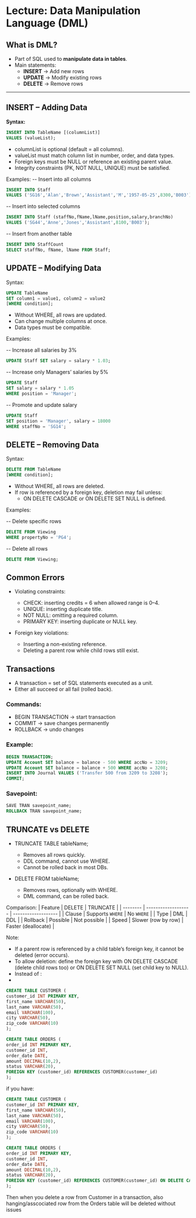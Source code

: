 # Lecture: Data Manipulation Language (DML)

## What is DML?
- Part of SQL used to **manipulate data in tables**.
- Main statements:
  - **INSERT** → Add new rows
  - **UPDATE** → Modify existing rows
  - **DELETE** → Remove rows

---

## INSERT – Adding Data
**Syntax:**
```sql
INSERT INTO TableName [(columnList)]
VALUES (valueList);
```
  * columnList is optional (default = all columns).
  * valueList must match column list in number, order, and data types.
  * Foreign keys must be NULL or reference an existing parent value.
  * Integrity constraints (PK, NOT NULL, UNIQUE) must be satisfied.

Examples:
-- Insert into all columns
```sql
INSERT INTO Staff
VALUES ('SG16','Alan','Brown','Assistant','M','1957-05-25',8300,'B003');
```
-- Insert into selected columns
```sql
INSERT INTO Staff (staffNo,fName,lName,position,salary,branchNo)
VALUES ('SG44','Anne','Jones','Assistant',8100,'B003');
```
-- Insert from another table
```sql
INSERT INTO StaffCount
SELECT staffNo, fName, lName FROM Staff;
```
## UPDATE – Modifying Data

Syntax:
```sql
UPDATE TableName
SET column1 = value1, column2 = value2
[WHERE condition];
```

  * Without WHERE, all rows are updated.
  * Can change multiple columns at once.
  * Data types must be compatible.

Examples:

-- Increase all salaries by 3%
```sql
UPDATE Staff SET salary = salary * 1.03;
```
-- Increase only Managers’ salaries by 5%
```sql
UPDATE Staff
SET salary = salary * 1.05
WHERE position = 'Manager';
```
-- Promote and update salary
```sql
UPDATE Staff
SET position = 'Manager', salary = 18000
WHERE staffNo = 'SG14';
```
## DELETE – Removing Data

Syntax:
```sql
DELETE FROM TableName
[WHERE condition];
```
  * Without WHERE, all rows are deleted.
  * If row is referenced by a foreign key, deletion may fail unless:
    * ON DELETE CASCADE or ON DELETE SET NULL is defined.

Examples:

-- Delete specific rows
```sql
DELETE FROM Viewing
WHERE propertyNo = 'PG4';
```
-- Delete all rows
```sql
DELETE FROM Viewing;
```
## Common Errors

  * Violating constraints:
    * CHECK: inserting credits = 6 when allowed range is 0–4.
    * UNIQUE: inserting duplicate title.
    * NOT NULL: omitting a required column.
    * PRIMARY KEY: inserting duplicate or NULL key.

* Foreign key violations:
  * Inserting a non-existing reference.
  * Deleting a parent row while child rows still exist.

## Transactions
* A transaction = set of SQL statements executed as a unit.
* Either all succeed or all fail (rolled back).

### Commands:
  * BEGIN TRANSACTION → start transaction
  * COMMIT → save changes permanently
  * ROLLBACK → undo changes

### Example:
```sql
BEGIN TRANSACTION;
UPDATE Account SET balance = balance - 500 WHERE accNo = 3209;
UPDATE Account SET balance = balance + 500 WHERE accNo = 3208;
INSERT INTO Journal VALUES ('Transfer 500 from 3209 to 3208');
COMMIT;
```
### Savepoint:
```sql
SAVE TRAN savepoint_name;
ROLLBACK TRAN savepoint_name;
```
## TRUNCATE vs DELETE

* TRUNCATE TABLE tableName;
  * Removes all rows quickly.
  * DDL command, cannot use WHERE.
  * Cannot be rolled back in most DBs.

* DELETE FROM tableName;
  * Removes rows, optionally with WHERE.
  * DML command, can be rolled back.

Comparison:
| Feature  | DELETE              | TRUNCATE            |
| -------- | ------------------- | ------------------- |
| Clause   | Supports `WHERE`    | No `WHERE`          |
| Type     | DML                 | DDL                 |
| Rollback | Possible            | Not possible        |
| Speed    | Slower (row by row) | Faster (deallocate) |

Note: 

* If a parent row is referenced by a child table’s foreign key, it cannot be deleted (error occurs).
* To allow deletion: define the foreign key with ON DELETE CASCADE (delete child rows too) or ON DELETE SET NULL (set child key to NULL).
* Instead of :
*
 ```sql
CREATE TABLE CUSTOMER (
customer_id INT PRIMARY KEY,
first_name VARCHAR(50),
last_name VARCHAR(50),
email VARCHAR(100),
city VARCHAR(50),
zip_code VARCHAR(10)
);

CREATE TABLE ORDERS (
order_id INT PRIMARY KEY,
customer_id INT,
order_date DATE,
amount DECIMAL(10,2),
status VARCHAR(20),
FOREIGN KEY (customer_id) REFERENCES CUSTOMER(customer_id)
);
```
if you have:
```sql
CREATE TABLE CUSTOMER (
customer_id INT PRIMARY KEY,
first_name VARCHAR(50),
last_name VARCHAR(50),
email VARCHAR(100),
city VARCHAR(50),
zip_code VARCHAR(10)
);

CREATE TABLE ORDERS (
order_id INT PRIMARY KEY,
customer_id INT,
order_date DATE,
amount DECIMAL(10,2),
status VARCHAR(20),
FOREIGN KEY (customer_id) REFERENCES CUSTOMER(customer_id) ON DELETE CASCADE
);
```
Then when you delete a row from Customer in a transaction, also hanging/asscociated row from the Orders table will be deleted without issues
